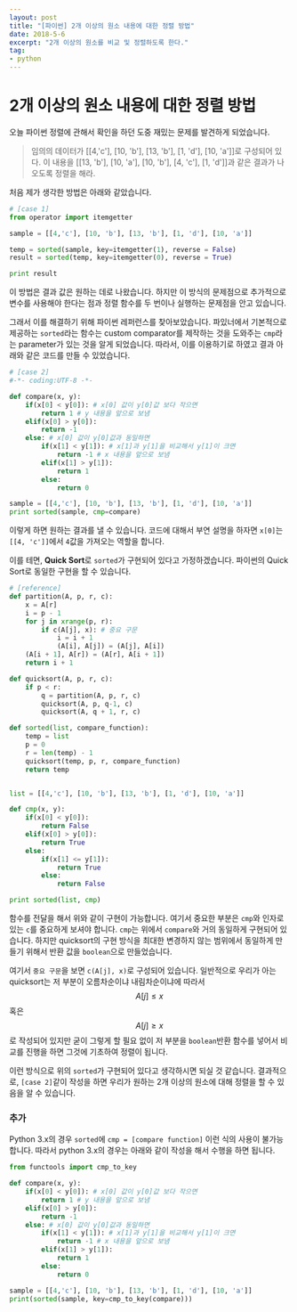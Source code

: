 ```yaml
---
layout: post
title: "[파이썬] 2개 이상의 원소 내용에 대한 정렬 방법"
date: 2018-5-6
excerpt: "2개 이상의 원소를 비교 및 정렬하도록 한다."
tag:
- python
---
```

# 2개 이상의 원소 내용에 대한 정렬 방법

오늘 파이썬 정렬에 관해서 확인을 하던 도중
재밌는 문제를 발견하게 되었습니다.

>임의의 데이터가 [[4,'c'], [10, 'b'], [13, 'b'], [1, 'd'], [10, 'a']]로 구성되어 있다. 이 내용을 [[13, 'b'], [10, 'a'], [10, 'b'], [4, 'c'], [1, 'd']]과 같은 결과가 나오도록 정렬을 해라.

처음 제가 생각한 방법은 아래와 같았습니다.
```python
# [case 1]
from operator import itemgetter

sample = [[4,'c'], [10, 'b'], [13, 'b'], [1, 'd'], [10, 'a']]

temp = sorted(sample, key=itemgetter(1), reverse = False)
result = sorted(temp, key=itemgetter(0), reverse = True)

print result
```
이 방법은 결과 값은 원하는 데로 나왔습니다. 하지만 이 방식의 문제점으로 추가적으로 변수를 사용해야 한다는 점과  정렬 함수를 두 번이나 실행하는 문제점을 안고 있습니다.

그래서 이를 해결하기 위해 파이썬 레퍼런스를 찾아보았습니다. 파있너에서 기본적으로 제공하는 `sorted`라는 함수는 custom comparator를 제작하는 것을 도와주는 `cmp`라는 parameter가 있는 것을 알게 되었습니다. 따라서, 이를 이용하기로 하였고 결과 아래와 같은 코드를 만들 수 있었습니다.
```python
# [case 2]
#-*- coding:UTF-8 -*-

def compare(x, y):
	if(x[0] < y[0]): # x[0] 값이 y[0]값 보다 작으면
		return 1 # y 내용을 앞으로 보냄
	elif(x[0] > y[0]):
		return -1
	else: # x[0] 값이 y[0]값과 동일하면
		if(x[1] < y[1]): # x[1]과 y[1]을 비교해서 y[1]이 크면
			return -1 # x 내용을 앞으로 보냄
		elif(x[1] > y[1]):
			return 1
		else:
			return 0

sample = [[4,'c'], [10, 'b'], [13, 'b'], [1, 'd'], [10, 'a']]
print sorted(sample, cmp=compare)
```
이렇게 하면 원하는 결과를 낼 수 있습니다. 코드에 대해서 부연 설명을 하자면
`x[0]`는 `[[4, 'c']]`에서 `4`값을 가져오는 역할을 합니다.

이를 테면, **Quick Sort**로 `sorted`가 구현되어 있다고 가정하겠습니다.
파이썬의 Quick Sort로 동일한 구현을 할 수 있습니다.
```python
# [reference]
def partition(A, p, r, c):
    x = A[r]
    i = p - 1
    for j in xrange(p, r):
        if c(A[j], x): # 중요 구문
            i = i + 1
            (A[i], A[j]) = (A[j], A[i])
    (A[i + 1], A[r]) = (A[r], A[i + 1])
    return i + 1

def quicksort(A, p, r, c):
    if p < r:
        q = partition(A, p, r, c)
        quicksort(A, p, q-1, c)
        quicksort(A, q + 1, r, c)

def sorted(list, compare_function):
    temp = list
    p = 0
    r = len(temp) - 1
    quicksort(temp, p, r, compare_function)
    return temp


list = [[4,'c'], [10, 'b'], [13, 'b'], [1, 'd'], [10, 'a']]

def cmp(x, y):
    if(x[0] < y[0]):
        return False
    elif(x[0] > y[0]):
        return True
    else:
        if(x[1] <= y[1]):
            return True
        else:
            return False

print sorted(list, cmp)
```
함수를 전달을 해서 위와 같이 구현이 가능합니다. 여기서 중요한 부분은 `cmp`와 인자로 있는 `c`를 중요하게 보셔야 합니다. `cmp`는 위에서 `compare`와 거의 동일하게 구현되어 있습니다. 하지만 quicksort의 구현 방식을 최대한 변경하지 않는 범위에서 동일하게 만들기 위해서 반환 값을 `boolean`으로 만들었습니다. 

여기서 `중요 구문`을 보면 `c(A[j], x)`로 구성되어 있습니다. 일반적으로 우리가 아는 quicksort는 저 부분이 오름차순이냐 내림차순이냐에 따라서 $$ A[j] \le x $$ 혹은 $$A[j] \ge x$$로 작성되어 있지만 굳이 그렇게 할 필요 없이 저 부분을 `boolean`반환 함수를 넣어서 비교를 진행을 하면 그것에 기초하여 정렬이 됩니다.

이런 방식으로 위의 `sorted`가 구현되어 있다고 생각하시면 되실 것 같습니다. 결과적으로, `[case 2]`같이 작성을 하면 우리가 원하는 2개 이상의 원소에 대해 정렬을 할 수 있음을 알 수 있습니다.

### 추가
Python 3.x의 경우 `sorted`에 `cmp = [compare function]` 이런 식의 사용이 불가능 합니다. 따라서 python 3.x의 경우는 아래와 같이 작성을 해서 수행을 하면 됩니다.
```python
from functools import cmp_to_key

def compare(x, y):
	if(x[0] < y[0]): # x[0] 값이 y[0]값 보다 작으면
		return 1 # y 내용을 앞으로 보냄
	elif(x[0] > y[0]):
		return -1
	else: # x[0] 값이 y[0]값과 동일하면
		if(x[1] < y[1]): # x[1]과 y[1]을 비교해서 y[1]이 크면
			return -1 # x 내용을 앞으로 보냄
		elif(x[1] > y[1]):
			return 1
		else:
			return 0

sample = [[4,'c'], [10, 'b'], [13, 'b'], [1, 'd'], [10, 'a']]
print(sorted(sample, key=cmp_to_key(compare)))
```